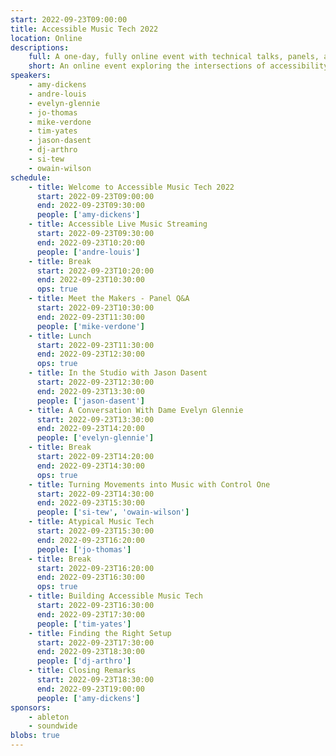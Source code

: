 ```yaml
---
start: 2022-09-23T09:00:00
title: Accessible Music Tech 2022
location: Online
descriptions:
    full: A one-day, fully online event with technical talks, panels, and musical demonstrations exploring the intersections of accessibility and music.
    short: An online event exploring the intersections of accessibility and music.
speakers:
    - amy-dickens
    - andre-louis
    - evelyn-glennie
    - jo-thomas
    - mike-verdone
    - tim-yates
    - jason-dasent
    - dj-arthro
    - si-tew
    - owain-wilson
schedule:
    - title: Welcome to Accessible Music Tech 2022
      start: 2022-09-23T09:00:00
      end: 2022-09-23T09:30:00
      people: ['amy-dickens']
    - title: Accessible Live Music Streaming
      start: 2022-09-23T09:30:00
      end: 2022-09-23T10:20:00
      people: ['andre-louis']
    - title: Break
      start: 2022-09-23T10:20:00
      end: 2022-09-23T10:30:00
      ops: true
    - title: Meet the Makers - Panel Q&A
      start: 2022-09-23T10:30:00
      end: 2022-09-23T11:30:00
      people: ['mike-verdone']
    - title: Lunch
      start: 2022-09-23T11:30:00
      end: 2022-09-23T12:30:00
      ops: true
    - title: In the Studio with Jason Dasent
      start: 2022-09-23T12:30:00
      end: 2022-09-23T13:30:00
      people: ['jason-dasent']
    - title: A Conversation With Dame Evelyn Glennie
      start: 2022-09-23T13:30:00
      end: 2022-09-23T14:20:00
      people: ['evelyn-glennie']
    - title: Break
      start: 2022-09-23T14:20:00
      end: 2022-09-23T14:30:00
      ops: true
    - title: Turning Movements into Music with Control One
      start: 2022-09-23T14:30:00
      end: 2022-09-23T15:30:00
      people: ['si-tew', 'owain-wilson']
    - title: Atypical Music Tech
      start: 2022-09-23T15:30:00
      end: 2022-09-23T16:20:00
      people: ['jo-thomas']
    - title: Break
      start: 2022-09-23T16:20:00
      end: 2022-09-23T16:30:00
      ops: true
    - title: Building Accessible Music Tech
      start: 2022-09-23T16:30:00
      end: 2022-09-23T17:30:00
      people: ['tim-yates']
    - title: Finding the Right Setup
      start: 2022-09-23T17:30:00
      end: 2022-09-23T18:30:00
      people: ['dj-arthro']
    - title: Closing Remarks
      start: 2022-09-23T18:30:00
      end: 2022-09-23T19:00:00
      people: ['amy-dickens']
sponsors:
    - ableton
    - soundwide
blobs: true
---
```

